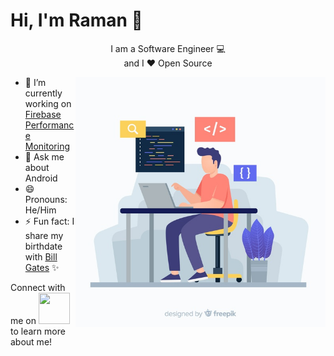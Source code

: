 # Hi, I'm Raman 👋

<p align="center">I am a Software Engineer 💻</br>and I ❤️ Open Source</br></p>

<img src="https://github.com/ramanpreetSinghKhinda/ramanpreetSinghKhinda/blob/master/coder.jpg" alt="banner" width=400 height=400 align="right">

- 🔭 I’m currently working on [Firebase Performance Monitoring](https://firebase.google.com/docs/perf-mon)
- 💬 Ask me about Android
- 😄 Pronouns: He/Him
- ⚡ Fun fact: I share my birthdate with [Bill Gates](https://en.wikipedia.org/wiki/Bill_Gates) ✨

Connect with me on [<img src="https://github.com/ramanpreetSinghKhinda/CSE_535_Multilingual_Search_System/blob/master/Resources/linkedin.png" height="50" width="50">](https://www.linkedin.com/in/ramanpreetSinghKhinda) to learn more about me!
